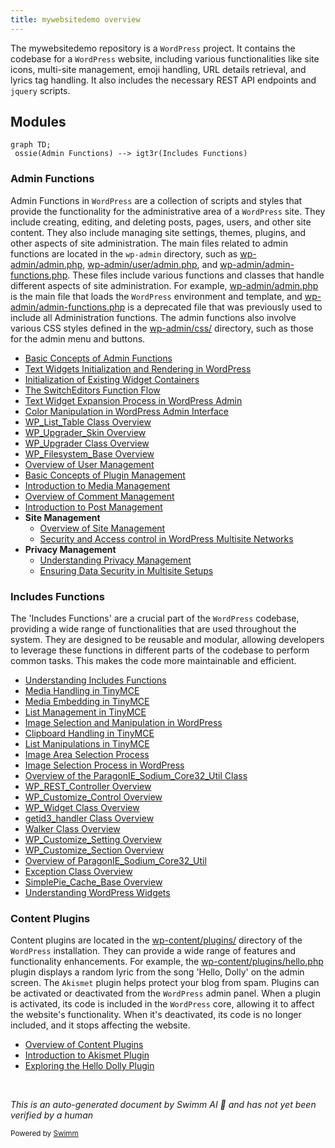 ```yaml
---
title: mywebsitedemo overview
---
```

The mywebsitedemo repository is a <SwmToken path="/wp-admin/admin.php" pos="3:3:3" line-data=" * WordPress Administration Bootstrap">`WordPress`</SwmToken> project. It contains the codebase for a <SwmToken path="/wp-admin/admin.php" pos="3:3:3" line-data=" * WordPress Administration Bootstrap">`WordPress`</SwmToken> website, including various functionalities like site icons, multi-site management, emoji handling, URL details retrieval, and lyrics tag handling. It also includes the necessary REST API endpoints and <SwmToken path="/wp-includes/js/jquery/jquery.js" pos="165:1:1" line-data="	jquery: version,">`jquery`</SwmToken> scripts.

## Modules

```mermaid
graph TD;
 ossie(Admin Functions) --> igt3r(Includes Functions)
```

### Admin Functions

Admin Functions in <SwmToken path="/wp-admin/admin.php" pos="3:3:3" line-data=" * WordPress Administration Bootstrap">`WordPress`</SwmToken> are a collection of scripts and styles that provide the functionality for the administrative area of a <SwmToken path="/wp-admin/admin.php" pos="3:3:3" line-data=" * WordPress Administration Bootstrap">`WordPress`</SwmToken> site. They include creating, editing, and deleting posts, pages, users, and other site content. They also include managing site settings, themes, plugins, and other aspects of site administration. The main files related to admin functions are located in the <SwmToken path="/wp-admin/admin.php" pos="62:22:24" line-data="	 * In single site, the user would be redirected to wp-admin/upgrade.php.">`wp-admin`</SwmToken> directory, such as <SwmPath>[wp-admin/admin.php](/wp-admin/admin.php)</SwmPath>, <SwmPath>[wp-admin/user/admin.php](/wp-admin/user/admin.php)</SwmPath>, and <SwmPath>[wp-admin/admin-functions.php](/wp-admin/admin-functions.php)</SwmPath>. These files include various functions and classes that handle different aspects of site administration. For example, <SwmPath>[wp-admin/admin.php](/wp-admin/admin.php)</SwmPath> is the main file that loads the <SwmToken path="/wp-admin/admin.php" pos="3:3:3" line-data=" * WordPress Administration Bootstrap">`WordPress`</SwmToken> environment and template, and <SwmPath>[wp-admin/admin-functions.php](/wp-admin/admin-functions.php)</SwmPath> is a deprecated file that was previously used to include all Administration functions. The admin functions also involve various CSS styles defined in the <SwmPath>[wp-admin/css/](/wp-admin/css/)</SwmPath> directory, such as those for the admin menu and buttons.

- <SwmLink doc-title="Basic Concepts of Admin Functions">[Basic Concepts of Admin Functions](/.swm/basic-concepts-of-admin-functions.costry5g.sw.md)</SwmLink>
- <SwmLink doc-title="Text Widgets Initialization and Rendering in WordPress">[Text Widgets Initialization and Rendering in WordPress](/.swm/text-widgets-initialization-and-rendering-in-wordpress.asa0l4eo.sw.md)</SwmLink>
- <SwmLink doc-title="Initialization of Existing Widget Containers">[Initialization of Existing Widget Containers](/.swm/initialization-of-existing-widget-containers.cpfixz3n.sw.md)</SwmLink>
- <SwmLink doc-title="The SwitchEditors Function Flow">[The SwitchEditors Function Flow](/.swm/the-switcheditors-function-flow.ldfoo2g4.sw.md)</SwmLink>
- <SwmLink doc-title="Text Widget Expansion Process in WordPress Admin">[Text Widget Expansion Process in WordPress Admin](/.swm/text-widget-expansion-process-in-wordpress-admin.aw2trl64.sw.md)</SwmLink>
- <SwmLink doc-title="Color Manipulation in WordPress Admin Interface">[Color Manipulation in WordPress Admin Interface](/.swm/color-manipulation-in-wordpress-admin-interface.i3di7x6f.sw.md)</SwmLink>
- <SwmLink doc-title="WP_List_Table Class Overview">[WP_List_Table Class Overview](/.swm/wp_list_table-class-overview.mwz7v.sw.md)</SwmLink>
- <SwmLink doc-title="WP_Upgrader_Skin Overview">[WP_Upgrader_Skin Overview](/.swm/wp_upgrader_skin-overview.bdya3.sw.md)</SwmLink>
- <SwmLink doc-title="WP_Upgrader Class Overview">[WP_Upgrader Class Overview](/.swm/wp_upgrader-class-overview.7n9ff.sw.md)</SwmLink>
- <SwmLink doc-title="WP_Filesystem_Base Overview">[WP_Filesystem_Base Overview](/.swm/wp_filesystem_base-overview.mowiq.sw.md)</SwmLink>
- <SwmLink doc-title="Overview of User Management">[Overview of User Management](/.swm/overview-of-user-management.l0qk4zny.sw.md)</SwmLink>
- <SwmLink doc-title="Basic Concepts of Plugin Management">[Basic Concepts of Plugin Management](/.swm/basic-concepts-of-plugin-management.995ctucj.sw.md)</SwmLink>
- <SwmLink doc-title="Introduction to Media Management">[Introduction to Media Management](/.swm/introduction-to-media-management.kmzf5iis.sw.md)</SwmLink>
- <SwmLink doc-title="Overview of Comment Management">[Overview of Comment Management](/.swm/overview-of-comment-management.neb04wnl.sw.md)</SwmLink>
- <SwmLink doc-title="Introduction to Post Management">[Introduction to Post Management](/.swm/introduction-to-post-management.j5s8lnmo.sw.md)</SwmLink>
- **Site Management**
  - <SwmLink doc-title="Overview of Site Management">[Overview of Site Management](/.swm/overview-of-site-management.hweracmu.sw.md)</SwmLink>
  - <SwmLink doc-title="Security and Access control in WordPress Multisite Networks">[Security and Access control in WordPress Multisite Networks](/.swm/security-and-access-control-in-wordpress-multisite-networks.ghsc2iyc.sw.md)</SwmLink>
- **Privacy Management**
  - <SwmLink doc-title="Understanding Privacy Management">[Understanding Privacy Management](/.swm/understanding-privacy-management.s8ffb9g9.sw.md)</SwmLink>
  - <SwmLink doc-title="Ensuring Data Security in Multisite Setups">[Ensuring Data Security in Multisite Setups](/.swm/ensuring-data-security-in-multisite-setups.61r0tpti.sw.md)</SwmLink>

### Includes Functions

The 'Includes Functions' are a crucial part of the <SwmToken path="/wp-admin/admin.php" pos="3:3:3" line-data=" * WordPress Administration Bootstrap">`WordPress`</SwmToken> codebase, providing a wide range of functionalities that are used throughout the system. They are designed to be reusable and modular, allowing developers to leverage these functions in different parts of the codebase to perform common tasks. This makes the code more maintainable and efficient.

- <SwmLink doc-title="Understanding Includes Functions">[Understanding Includes Functions](/.swm/understanding-includes-functions.juhv3vga.sw.md)</SwmLink>
- <SwmLink doc-title="Media Handling in TinyMCE">[Media Handling in TinyMCE](/.swm/media-handling-in-tinymce.d9w1k6m1.sw.md)</SwmLink>
- <SwmLink doc-title="Media Embedding in TinyMCE">[Media Embedding in TinyMCE](/.swm/media-embedding-in-tinymce.kkc5ywlh.sw.md)</SwmLink>
- <SwmLink doc-title="List Management in TinyMCE">[List Management in TinyMCE](/.swm/list-management-in-tinymce.xvt1rn4r.sw.md)</SwmLink>
- <SwmLink doc-title="Image Selection and Manipulation in WordPress">[Image Selection and Manipulation in WordPress](/.swm/image-selection-and-manipulation-in-wordpress.tej1w1k0.sw.md)</SwmLink>
- <SwmLink doc-title="Clipboard Handling in TinyMCE">[Clipboard Handling in TinyMCE](/.swm/clipboard-handling-in-tinymce.t6tq0jqb.sw.md)</SwmLink>
- <SwmLink doc-title="List Manipulations in TinyMCE">[List Manipulations in TinyMCE](/.swm/list-manipulations-in-tinymce.cvjtcnqd.sw.md)</SwmLink>
- <SwmLink doc-title="Image Area Selection Process">[Image Area Selection Process](/.swm/image-area-selection-process.fg9owcyd.sw.md)</SwmLink>
- <SwmLink doc-title="Image Selection Process in WordPress">[Image Selection Process in WordPress](/.swm/image-selection-process-in-wordpress.8ulggj3b.sw.md)</SwmLink>
- <SwmLink doc-title="Overview of the ParagonIE_Sodium_Core32_Util Class">[Overview of the ParagonIE_Sodium_Core32_Util Class](/.swm/overview-of-the-paragonie_sodium_core32_util-class.b9x6u.sw.md)</SwmLink>
- <SwmLink doc-title="WP_REST_Controller Overview">[WP_REST_Controller Overview](/.swm/wp_rest_controller-overview.e6j7h.sw.md)</SwmLink>
- <SwmLink doc-title="WP_Customize_Control Overview">[WP_Customize_Control Overview](/.swm/wp_customize_control-overview.wv58f.sw.md)</SwmLink>
- <SwmLink doc-title="WP_Widget Class Overview">[WP_Widget Class Overview](/.swm/wp_widget-class-overview.acm17.sw.md)</SwmLink>
- <SwmLink doc-title="getid3_handler Class Overview">[getid3_handler Class Overview](/.swm/getid3_handler-class-overview.nb62g.sw.md)</SwmLink>
- <SwmLink doc-title="Walker Class Overview">[Walker Class Overview](/.swm/walker-class-overview.ymlc9.sw.md)</SwmLink>
- <SwmLink doc-title="WP_Customize_Setting Overview">[WP_Customize_Setting Overview](/.swm/wp_customize_setting-overview.bx6rj.sw.md)</SwmLink>
- <SwmLink doc-title="WP_Customize_Section Overview">[WP_Customize_Section Overview](/.swm/wp_customize_section-overview.12o8r.sw.md)</SwmLink>
- <SwmLink doc-title="Overview of ParagonIE_Sodium_Core32_Util">[Overview of ParagonIE_Sodium_Core32_Util](/.swm/overview-of-paragonie_sodium_core32_util.nu1za.sw.md)</SwmLink>
- <SwmLink doc-title="Exception Class Overview">[Exception Class Overview](/.swm/exception-class-overview.yqef6.sw.md)</SwmLink>
- <SwmLink doc-title="SimplePie_Cache_Base Overview">[SimplePie_Cache_Base Overview](/.swm/simplepie_cache_base-overview.w6rtk.sw.md)</SwmLink>
- <SwmLink doc-title="Understanding WordPress Widgets">[Understanding WordPress Widgets](/.swm/understanding-wordpress-widgets.2zc9v59b.sw.md)</SwmLink>

### Content Plugins

Content plugins are located in the <SwmPath>[wp-content/plugins/](/wp-content/plugins/)</SwmPath> directory of the <SwmToken path="/wp-admin/admin.php" pos="3:3:3" line-data=" * WordPress Administration Bootstrap">`WordPress`</SwmToken> installation. They can provide a wide range of features and functionality enhancements. For example, the <SwmPath>[wp-content/plugins/hello.php](/wp-content/plugins/hello.php)</SwmPath> plugin displays a random lyric from the song 'Hello, Dolly' on the admin screen. The <SwmToken path="/wp-content/plugins/akismet/class.akismet.php" pos="3:2:2" line-data="class Akismet {">`Akismet`</SwmToken> plugin helps protect your blog from spam. Plugins can be activated or deactivated from the <SwmToken path="/wp-admin/admin.php" pos="3:3:3" line-data=" * WordPress Administration Bootstrap">`WordPress`</SwmToken> admin panel. When a plugin is activated, its code is included in the <SwmToken path="/wp-admin/admin.php" pos="3:3:3" line-data=" * WordPress Administration Bootstrap">`WordPress`</SwmToken> core, allowing it to affect the website's functionality. When it's deactivated, its code is no longer included, and it stops affecting the website.

- <SwmLink doc-title="Overview of Content Plugins">[Overview of Content Plugins](/.swm/overview-of-content-plugins.jnro6qv9.sw.md)</SwmLink>
- <SwmLink doc-title="Introduction to Akismet Plugin">[Introduction to Akismet Plugin](/.swm/introduction-to-akismet-plugin.kb4zup9n.sw.md)</SwmLink>
- <SwmLink doc-title="Exploring the Hello Dolly Plugin">[Exploring the Hello Dolly Plugin](/.swm/exploring-the-hello-dolly-plugin.p4yyb59y.sw.md)</SwmLink>

&nbsp;

*This is an auto-generated document by Swimm AI 🌊 and has not yet been verified by a human*

<SwmMeta version="3.0.0" repo-id="Z2l0aHViJTNBJTNBbXl3ZWJzaXRlZGVtbyUzQSUzQWdpbGFkbmF2b3Q=" repo-name="mywebsitedemo"><sup>Powered by [Swimm](https://app.swimm.io/)</sup></SwmMeta>
